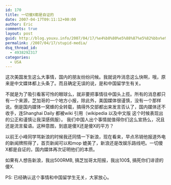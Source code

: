 ```yaml
---
id: 170
title: 一切傻X都是自证的
date: 2007-04-17T09:11:12+00:00
author: Eric
comments: true
layout: post
guid: http://blog.youxu.info/2007/04/17/%e4%b8%80%e5%88%87%e5%82%bbx%e9%83%bd%e6%98%af%e8%87%aa%e8%af%81%e7%9a%84/
permalink: /2007/04/17/stupid-media/
dsq_thread_id:
  - 4938292317
categories:
  - USA
---
```

这次美国发生这么大事情，国内的朋友纷纷问候。我就说咋消息这么快啊，哦，原来是中文媒体都上头条了。而且确定无误的说，是和中国留学生有关。

不就是为了吸引看客可怜的眼球么，就非要把事情往中国头上揽。所有的消息都只有一个来源，芝加哥的一个地方小报，除此外，美国媒体很谨慎，没有一个那样说。倒是国内媒体一窝蜂的全转载，搞得外交部都出来发言否认了，国内媒体还不收手，连Shanghai Daily 都被wiki 引用（wikipedia 以及中文版 这个时候表现出的公正和谨慎让我深感佩服）。 我们中国人出个事情就值得你们这么宣扬么，况且还是流言蜚语。这种意图，到底是傻X还是傻X的平方？

以前王小峰同学骂新浪的时候我还同情一下新浪，现在看来，早点吊销他报道外电的新闻牌照得了，首页新闻可以和mop 媲美了，新浪还是改娱乐路线吧。一切傻X都是自证的，国内媒体再次证明他们的本质。

如果有人想告新浪，我出500RMB, 搞芝加哥太阳报，我出100$, 搞死你们诽谤的傻X.

PS: 已经确认这个事情和中国留学生无关，大家放心。